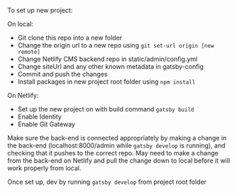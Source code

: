 To set up new project:

On local:
* Git clone this repo into a new folder
* Change the origin url to a new repo using `git set-url origin [new remote]`
* Change Netlify CMS backend repo in static/admin/config.yml
* Change siteUrl and any other known metadata in gatsby-config
* Commit and push the changes
* Install packages in new project root folder using `npm install`

On Netlify:
* Set up the new project on with build command `gatsby build`
* Enable Identity
* Enable Git Gateway

Make sure the back-end is connected appropriately by making a change in the back-end (localhost:8000/admin while `gatsby develop` is running), and checking that it pushes to the correct repo. May need to make a change from the back-end on Netlify and pull the change down to local before it will work properly from local.

Once set up, dev by running `gatsby develop` from project root folder
